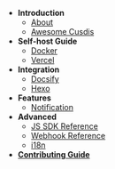 - **Introduction**
  - [About](/)
  - [Awesome Cusdis](awesome.md)
- **Self-host Guide**
  - [Docker](/self-host/docker.md)
  - [Vercel](/self-host/vercel.md)
- **Integration**
  - [Docsify](/integration/docsify.md)
  - [Hexo](https://blog.cusdis.com/integate-cusdis-in-hexo/)
- **Features**
  - [Notification](/features/notification.md)
- **Advanced**
  - [JS SDK Reference](/advanced/sdk.md)
  - [Webhook Reference](/advanced/webhook.md)
  - [i18n](/advanced/i18n.md)
- [**Contributing Guide**](/contributing.md)